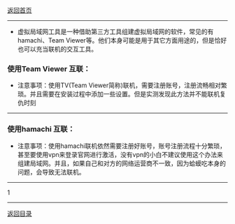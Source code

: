[返回首页](./Home)

***
* 虚拟局域网工具是一种借助第三方工具组建虚拟局域网的软件，常见的有hamachi、Team Viewer等。他们本身可能是用于其它方面用途的，但是恰好也可以充当联机的交互工具。

### 使用Team Viewer 互联：


* 注意事项：使用TV(Team Viewer简称)联机，需要注册账号，注册流畅相对繁琐。并且需要在安装过程中添加一些设置。但是实测发现此方法并不能联机复仇时刻


***

### 使用hamachi 互联：


* 注意事项：使用hamachi联机依然需要注册好账号，账号注册流程十分繁琐，甚至要使用vpn来登录官网进行激活，没有vpn的小白不建议使用这个办法来组建局域网。并且，如果自己和对方的网络运营商不一致，因为蛤蟆吃本身的问题，会导致无法联机。

***
1

***
[返回目录](./常见问题指南)